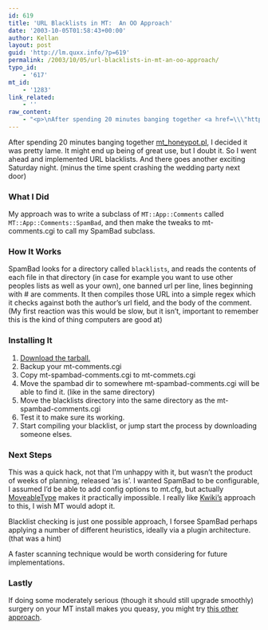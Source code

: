 ```yaml
---
id: 619
title: 'URL Blacklists in MT:  An OO Approach'
date: '2003-10-05T01:58:43+00:00'
author: Kellan
layout: post
guid: 'http://lm.quxx.info/?p=619'
permalink: /2003/10/05/url-blacklists-in-mt-an-oo-approach/
typo_id:
    - '617'
mt_id:
    - '1283'
link_related:
    - ''
raw_content:
    - "<p>\nAfter spending 20 minutes banging together <a href=\\\"http://laughingmeme.org/archives/001282.html\\\">mt_honeypot.pl</a>, I decided it was pretty lame.  It might end up being of great use, but I doubt it.  So I went ahead and implemented URL blacklists.  And there goes another exciting Saturday night. (minus the time spent crashing the wedding party next door)\n</p>\n<p>\n<h3>What I Did</h3>\n\nMy approach was to write a subclass of <code>MT::App::Comments</code> called <code>MT::App::Comments::SpamBad</code>, and then make the tweaks to mt-comments.cgi to call my SpamBad subclass.  \n</p>\n<p>\n<h3>How It Works</h3>\n\nSpamBad looks for a directory called <code>blacklists</code>, and reads the contents of each file in that directory (in case for example you want to use other peoples lists as well as your own), one banned url per line, lines beginning with # are comments.  It then compiles those URL into a simple regex which it checks against both the author\\'s url field, and the body of the comment. (My first reaction was this would be slow, but it isn\\'t, important to remember this is the kind of thing computers are good at)\n</p>\n<p>\n<h3>Installing It</h3>\n\n<ol>\n<li><a href=\\\"/code/mt-spambad.tar.gz\\\">Download the tarball.</a></li>\n<li>Backup your mt-comments.cgi</li>\n<li>Copy mt-spambad-comments.cgi to mt-commets.cgi</li>\n<li>Move the spambad dir to somewhere mt-spambad-comments.cgi will be able to find it. (like in the same directory)</li>\n<li>Move the blacklists directory into the same directory as the mt-spambad-comments.cgi</li>\n<li>Test it to make sure its working.</li>\n<li>Start compiling your blacklist, or jump start the process by downloading someone elses.</li>\n</ol>\n</p>\n<p>\n<h3>Next Steps</h3>\nThis was a quick hack, not that I\\'m unhappy with it, but wasn\\'t the product of weeks of planning, released \\'as is\\'.\n</p>\n<p>\nI wanted SpamBad to be configurable, I assumed I\\'d be able to add config options to mt.cfg, but actually <a href=\\\"http://moveabletype.org\\\">MoveableType</a> makes it practically impossible.  I really like <a href=\\\"http://www.kwiki.org\\\">Kwiki\\'s</a> approach to this, I wish MT would adopt it.\n</p>\n<p>\nBlacklist checking is just one possible approach, I forsee SpamBad perhaps applying a number of different heuristics, ideally via a plugin architecture.  (that was a hint)\n</p>\n<p>\nA faster scanning technique would be worth considering for future implementations.\n</p>\n<p>\n<h3>Lastly</h3>\nIf doing some moderately serious (though it should still upgrade smoothly) surgery on your MT install makes you queasy, you might try <a href=\\\"http://www.jayallen.org/journey/2003/09/killing_comment_spam_dead/\\\">this other approach</a>.\n</p>"
---
```


After spending 20 minutes banging together [mt\_honeypot.pl](http://laughingmeme.org/archives/001282.html), I decided it was pretty lame. It might end up being of great use, but I doubt it. So I went ahead and implemented URL blacklists. And there goes another exciting Saturday night. (minus the time spent crashing the wedding party next door)

### What I Did

My approach was to write a subclass of `MT::App::Comments` called `MT::App::Comments::SpamBad`, and then make the tweaks to mt-comments.cgi to call my SpamBad subclass.

### How It Works

SpamBad looks for a directory called `blacklists`, and reads the contents of each file in that directory (in case for example you want to use other peoples lists as well as your own), one banned url per line, lines beginning with # are comments. It then compiles those URL into a simple regex which it checks against both the author’s url field, and the body of the comment. (My first reaction was this would be slow, but it isn’t, important to remember this is the kind of thing computers are good at)

### Installing It

1. [Download the tarball.](/code/mt-spambad.tar.gz)
2. Backup your mt-comments.cgi
3. Copy mt-spambad-comments.cgi to mt-commets.cgi
4. Move the spambad dir to somewhere mt-spambad-comments.cgi will be able to find it. (like in the same directory)
5. Move the blacklists directory into the same directory as the mt-spambad-comments.cgi
6. Test it to make sure its working.
7. Start compiling your blacklist, or jump start the process by downloading someone elses.

### Next Steps

This was a quick hack, not that I’m unhappy with it, but wasn’t the product of weeks of planning, released ‘as is’. I wanted SpamBad to be configurable, I assumed I’d be able to add config options to mt.cfg, but actually [MoveableType](http://moveabletype.org) makes it practically impossible. I really like [Kwiki’s](http://www.kwiki.org) approach to this, I wish MT would adopt it.

Blacklist checking is just one possible approach, I forsee SpamBad perhaps applying a number of different heuristics, ideally via a plugin architecture. (that was a hint)

A faster scanning technique would be worth considering for future implementations.

### Lastly

If doing some moderately serious (though it should still upgrade smoothly) surgery on your MT install makes you queasy, you might try [this other approach](http://www.jayallen.org/journey/2003/09/killing_comment_spam_dead/). 